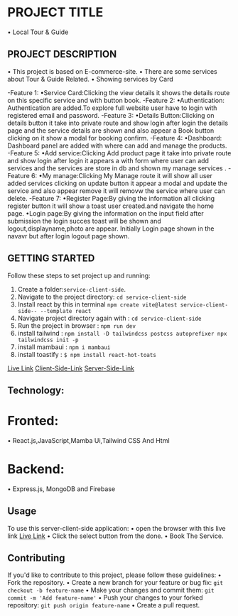 # PROJECT TITLE
  • Local Tour & Guide
## PROJECT DESCRIPTION
• This project is based on E-commerce-site.
• There are some services about Tour & Guide Related.
• Showing services by Card

-Feature 1:
•Service Card:Clicking the view details it shows the details route on this specific service and with  button book.
-Feature 2: 
•Authentication: Authentication are added.To explore full website user have to login with registered email and password.
-Feature 3:
•Details Button:Clicking on details button it take into private route and show login after login the details page and the service details are shown and also appear a Book button clicking on it show a modal for booking confirm.
-Feature 4:
•Dashboard: Dashboard panel are added with where can add and manage the products.
-Feature 5:
•Add service:Clicking Add product page  it take into private route and show login after login it appears a with form  where user can add services  and the services are store in db and shown my manage services .
-Feature 6:
•My manage:Clicking My Manage route it will show all user added services clicking on update button it appear a modal and update the service and also appear remove it will removw the service where user can delete.
-Feature 7:
•Register Page:By giving the information all clicking register button it will show a toast user created.and navigate the home page.
•Login page:By giving the information on the input field after submission the login succes toast will be shown and logout,displayname,photo are appear. Initially Login page shown in the navavr but after login logout page shown.

## GETTING STARTED
Follow these steps to set project up and running:
1. Create a folder:`service-client-side`.
2. Navigate to the project directory: `cd service-client-side`
3. Install react by this in terminal `npm create vite@latest service-client-side-- --template react`
4. Navigate project directory again with : `cd service-client-side`
5. Run the project in browser : `npm run dev`
6. install tailwind : `npm install -D tailwindcss postcss autoprefixer npx tailwindcss init -p`
6. install mambaui : `npm i mambaui`
7. install toastify : `$ npm install react-hot-toats`


<a href="https://service-client-side.web.app">Live Link</a>
<a href="https://github.com/TanjinaSultana/Local-Tour-Client-side">Client-Side-Link</a>
<a href="https://github.com/TanjinaSultana/Local-Tour-Server-Side">Server-Side-Link</a>

## Technology: 
# Fronted:
• React.js,JavaScript,Mamba Ui,Tailwind CSS And Html
# Backend:
• Express.js, MongoDB and Firebase


## Usage
To use this server-client-side application:
• open the browser with this live link <a href="https://service-client-side.web.app">Live Link</a>
• Click the select button from the done.
• Book The Service.
## Contributing
If you'd like to contribute to this project, please follow these guidelines:
• Fork the repository.
• Create a new branch for your feature or bug fix: `git checkout -b feature-name`
• Make your changes and commit them: `git commit -m 'Add feature-name'`
• Push your changes to your forked repository: `git push origin feature-name`
• Create a pull request.



